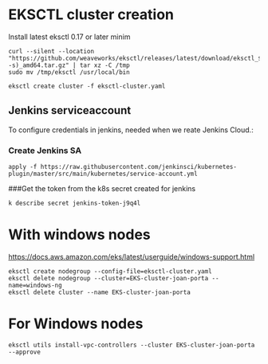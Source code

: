 # EKSCTL cluster creation

Install latest eksctl 0.17 or later minim
```
curl --silent --location "https://github.com/weaveworks/eksctl/releases/latest/download/eksctl_$(uname -s)_amd64.tar.gz" | tar xz -C /tmp
sudo mv /tmp/eksctl /usr/local/bin
```
```
eksctl create cluster -f eksctl-cluster.yaml
```
## Jenkins serviceaccount
To configure credentials in jenkins, needed when we reate Jenkins Cloud.:
### Create Jenkins SA
```
apply -f https://raw.githubusercontent.com/jenkinsci/kubernetes-plugin/master/src/main/kubernetes/service-account.yml
```
###Get the token from the k8s secret created for jenkins
```
k describe secret jenkins-token-j9q4l
```

# With windows nodes
https://docs.aws.amazon.com/eks/latest/userguide/windows-support.html

```
eksctl create nodegroup --config-file=eksctl-cluster.yaml
eksctl delete nodegroup --cluster=EKS-cluster-joan-porta --name=windows-ng
eksctl delete cluster --name EKS-cluster-joan-porta
```
# For Windows nodes
```
eksctl utils install-vpc-controllers --cluster EKS-cluster-joan-porta --approve
```
